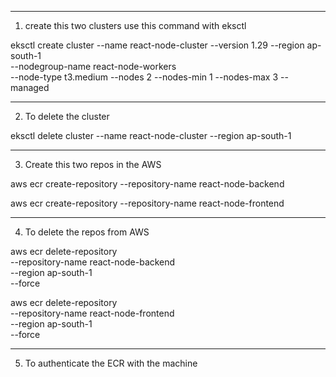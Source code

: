 -----------------------------------------------------------------------------------------------
1) create this two clusters use this command with eksctl  

 eksctl create cluster   --name react-node-cluster   --version 1.29   --region ap-south-1  \
 --nodegroup-name react-node-workers   \
 --node-type t3.medium   --nodes 2   --nodes-min 1   --nodes-max 3   --managed

-----------------------------------------------------------------------------------------------
 2) To delete the cluster

eksctl delete cluster --name react-node-cluster --region ap-south-1

-----------------------------------------------------------------------------------------------
3) Create this two repos in the AWS

aws ecr create-repository --repository-name react-node-backend

aws ecr create-repository --repository-name react-node-frontend

----------------------------------------------------------------------------------------------

4) To delete the repos from AWS

aws ecr delete-repository \
  --repository-name react-node-backend \
  --region ap-south-1 \
  --force

aws ecr delete-repository \
  --repository-name react-node-frontend \
  --region ap-south-1 \
  --force

-----------------------------------------------------------------------------------------------

5) To authenticate the ECR with the machine



